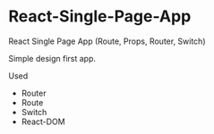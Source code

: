 # React-Single-Page-App
React Single Page App (Route, Props, Router, Switch)


Simple design first app.

Used
* Router
* Route
* Switch
* React-DOM


